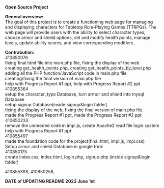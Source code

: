 **Open Source Project**  

**General overview:**  
The goal of this project is to create a functioning web page for managing and displaying characters for Tabletop Role-Playing Games (TTRPGs). 
The web page will provide users with the ability to select character types, choose armor and shield options, set and modify health points, manage levels, update ability scores, and view corresponding modifiers.  

**Contrabution:**    
410850076   
fixing final.html file into main.php file, fixing the display of the web  
creating get_health_points.php, creating get_health_points_by_level.php  
adding all the PHP function/JavaScript code in main.php file  
creating/fixing the final version of main.php file  
help with Progress Report #1 ppt, help with Progress Report #2 ppt  
410855364    
setup the character_type Database, turn armor and shield into mysql Database  
setup signup Database(inside signup&login folder)  
fixing the display of the web, fixing the final version of main.php file.  
made the Progress Report #1 ppt, made the Progress Report #2 ppt  
410850233  
remove the unneeded code in impl.js, create Apache2 read file login system    
help with Progress Report #1 ppt    
410855497   
made the foundation code for the project(final.html, impl.js, impl.css)   
Setup armor and shield Database in google form  
410850175  
create index.css, index.html, login.php, signup.php (inside signup&login folder)  

410855398, 410850258,   


**DATE of UPDATING README 2023 June 1st**

